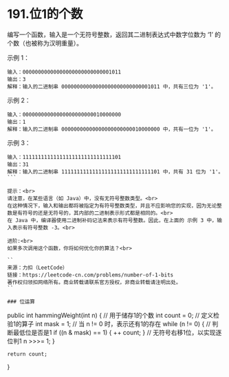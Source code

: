 191.位1的个数
===

编写一个函数，输入是一个无符号整数，返回其二进制表达式中数字位数为 ‘1’ 的个数（也被称为汉明重量）。<br>

示例 1：<br>
```
输入：00000000000000000000000000001011
输出：3
解释：输入的二进制串 00000000000000000000000000001011 中，共有三位为 '1'。
```
示例 2：<br>
```
输入：00000000000000000000000010000000
输出：1
解释：输入的二进制串 00000000000000000000000010000000 中，共有一位为 '1'。
```
示例 3：<br>
```
输入：11111111111111111111111111111101
输出：31
解释：输入的二进制串 11111111111111111111111111111101 中，共有 31 位为 '1'。
``` 

提示：<br>
请注意，在某些语言（如 Java）中，没有无符号整数类型。<br>
在这种情况下，输入和输出都将被指定为有符号整数类型，并且不应影响您的实现，因为无论整数是有符号的还是无符号的，其内部的二进制表示形式都是相同的。<br>
在 Java 中，编译器使用二进制补码记法来表示有符号整数。因此，在上面的 示例 3 中，输入表示有符号整数 -3。<br>

进阶:<br>
如果多次调用这个函数，你将如何优化你的算法？<br>

``
来源：力扣（LeetCode）
链接：https://leetcode-cn.com/problems/number-of-1-bits
著作权归领扣网络所有。商业转载请联系官方授权，非商业转载请注明出处。
``

### 位运算
```
public int hammingWeight(int n) {
    // 用于储存1的个数
    int count = 0;
    // 定义检验1的算子
    int mask = 1;
    // 当 n != 0 时，表示还有1的存在
    while (n != 0) {
        // 判断最低位是否是1
        if ((n & mask) == 1) {
            ++ count;
        }
        // 无符号右移1位，以实现逐位判1
        n >>>= 1;
    }

    return count;
}
```
